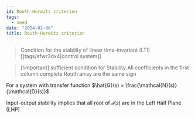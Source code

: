```yaml
---
id: Routh-Hurwitz criterion
tags:
  - seed
date: "2024-02-06"
title: Routh-Hurwitz criterion
---
```


> Condition for the stability of linear time-invariant (LTI) [[tags/sfwr3dx4|control system]]

> [!important] sufficient condition for Stability
> All coefficients in the first column complete Routh array are the same sign

For a system with transfer function $\hat{G}(s) =  \frac{\mathcal{N}(s)}{\mathcal{D}(s)}$

Input-output stability implies that all root of $\mathcal{d}(s)$ are in the Left Half Plane (LHP)
